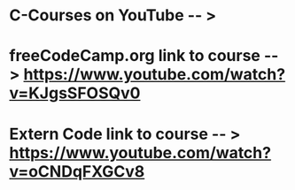 # C-Courses on YouTube -- >
# freeCodeCamp.org link to course -- > https://www.youtube.com/watch?v=KJgsSFOSQv0
# Extern Code link to course -- > https://www.youtube.com/watch?v=oCNDqFXGCv8
